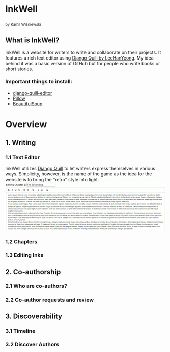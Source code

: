 # **InkWell**
<sub>by Kamil Wiśniewski</sub>

## **What is InkWell?**

InkWell is a website for writers to write and collaborate on their projects. It features a rich text editor using [Django Quill by LeeHanYeong](https://github.com/LeeHanYeong/django-quill-editor). My idea behind it was a basic version of GitHub but for people who write books or short stories. 


### **Important things to install:**
- [django-quill-editor](https://pypi.org/project/django-quill-editor/)
- [Pillow](https://pypi.org/project/Pillow/)
- [BeautifulSoup](https://pypi.org/project/beautifulsoup4/)


# **Overview**

## **1. Writing**

### 1.1 Text Editor
InkWell utilizes [Django Quill](https://github.com/LeeHanYeong/django-quill-editor) to let writers express themselves in various ways. Simplicity, however, is the name of the game as the idea for the website is to bring the "retro" style into light.
![Image of Django Quill editor while editing a chapter.](/capstone/media/readme/edit_chapter_editor.png)
### 1.2 Chapters

### 1.3 Editing Inks

## **2. Co-authorship**

### 2.1 Who are co-authors?
### 2.2 Co-author requests and review

## **3. Discoverability**

### 3.1 Timeline
### 3.2 Discover Authors